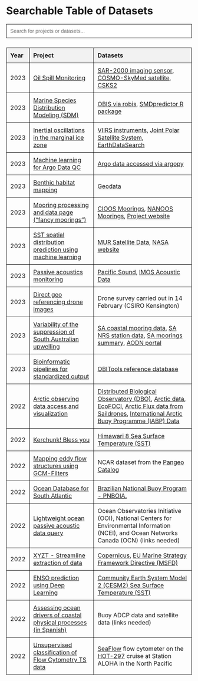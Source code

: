 # Searchable Table of Datasets


<script>
function myFunction() {
  var input, filter, table, tr, td, i, j, txtValue;
  input = document.getElementById("searchInput");
  filter = input.value.toUpperCase();
  table = document.getElementById("projectTable");
  tr = table.getElementsByTagName("tr");
  for (i = 1; i < tr.length; i++) { // Start from 1 to skip the header row
    tr[i].style.display = "none"; // Hide all rows initially
    td = tr[i].getElementsByTagName("td");
    for (j = 0; j < td.length; j++) { // Loop through all cells in the row
      if (td[j]) {
        txtValue = td[j].textContent || td[j].innerText;
        if (txtValue.toUpperCase().indexOf(filter) > -1) {
          tr[i].style.display = ""; // Show row if any cell matches
          break; // Stop checking once a match is found
        }
      }
    }
  }
}
</script>



<style>
input[type="text"] {
  width: 100%; /* Full width of the container */
  padding: 10px; /* Match the padding of table cells */
  margin-bottom: 10px; /* Space below the search bar before the table */
  border: 1px solid black; /* Match the border of the table */
  box-sizing: border-box; /* Ensures padding and border are included in the width */
  font-family: Arial, sans-serif; /* Match the font */
  font-size: 14px; /* Match the font size */
}


#projectTable {
  width: 100%;
  border-collapse: collapse;
}

#projectTable th, #projectTable td {
  border: 1px solid black;
  padding: 10px;
  text-align: left;
}

#projectTable th {
  background-color: #f2f2f2;
}
</style>

<table id="projectTable">
<input type="text" id="searchInput" onkeyup="myFunction()" placeholder="Search for projects or datasets..." title="Type in a name">
  <thead>
    <tr>
    <!-- Table headings go here: -->
      <th>Year</th>
      <th>Project</th>
      <th>Datasets</th>
    </tr>
  </thead>
  <tbody>
  <!-- Each table row will look like this: -->
    <tr>
        <td>2023</td>
      <td><a href="https://github.com/oceanhackweek/ohw23_proj_oil" target="_blank">Oil Spill Monitoring</a></td>
      <td>
        <a href="https://space.oscar.wmo.int/instruments/view/sar_2000" target="_blank">SAR-2000 imaging sensor</a>,
        <a href="https://earth.esa.int/eogateway/missions/cosmo-skymed" target="_blank">COSMO-SkyMed satellite</a>,
        <a href="https://space.oscar.wmo.int/satellites/view/csk_2" target="_blank">CSKS2</a>
      </td>
    </tr>
    <tr>
        <td>2023</td>
      <td><a href="https://github.com/oceanhackweek/tutorials_marine_sdm" target="_blank">Marine Species Distribution Modeling (SDM)</a></td>
      <td>
        <a href="https://oceanhackweek.org/tutorials_marine_sdm/" target="_blank">OBIS via robis</a>,
        <a href="https://oceanhackweek.org/tutorials_marine_sdm/" target="_blank">SMDpredictor R package</a>
      </td>
    </tr>
    <tr>
      <td>2023</td>
      <td><a href="https://github.com/oceanhackweek/ohw23_proj_sea_ice_oscillations" target="_blank">Inertial oscillations in the marginal ice zone</a></td>
      <td>
        <a href="https://lpdaac.usgs.gov/data/get-started-data/collection-overview/missions/s-npp-nasa-viirs-overview/" target="_blank">VIIRS instruments</a>,
        <a href="https://www.nesdis.noaa.gov/our-satellites/currently-flying/joint-polar-satellite-system" target="_blank">Joint Polar Satellite System</a>,
        <a href="https://search.earthdata.nasa.gov/search" target="_blank">EarthDataSearch</a>
      </td>
    </tr>
    <tr>
      <td>2023</td>
      <td><a href="https://github.com/oceanhackweek/ohw23_proj_argo_ml" target="_blank">Machine learning for Argo Data QC</a></td>
      <td><a href="https://argopy.readthedocs.io/" target="_blank">Argo data accessed via argopy</a></td>
    </tr>
    <tr>
      <td>2023</td>
      <td><a href="https://github.com/oceanhackweek/ohw23-proj-habitatmapping" target="_blank">Benthic habitat mapping</a></td>
      <td>
        <a href="https://github.com/oceanhackweek/ohw23-proj-habitatmapping/blob/main/Download%20data.ipynb" target="_blank">Geodata</a>
      </td>
    </tr>
    <tr>
      <td>2023</td>
      <td><a href="https://github.com/oceanhackweek/ohw23_proj_fancymoorings" target="_blank">Mooring processing and data page (“fancy moorings”)</a></td>
      <td>
        <a href="https://catalogue.cioospacific.ca/dataset/ca-cioos_82656721-88e6-4543-90f1-edc35c0f42c9" target="_blank">CIOOS Moorings</a>,
        <a href="https://nwem.apl.washington.edu/erddap/index.html" target="_blank">NANOOS Moorings</a>,
        <a href="https://oceanhackweek.org/ohw23_proj_fancymoorings/" target="_blank">Project website</a>
      </td>
    </tr>
    <tr>
      <td>2023</td>
      <td><a href="https://github.com/oceanhackweek/ohw23_proj_sst" target="_blank">SST spatial distribution prediction using machine learning</a></td>
      <td>
        <a href="https://podaac.jpl.nasa.gov/dataset/MUR-JPL-L4-GLOB-v4.1" target="_blank">MUR Satellite Data</a>,
        <a href="https://podaac.jpl.nasa.gov/dataset/MUR-JPL-L4-GLOB-v4.1" target="_blank">NASA website</a>
      </td>
    </tr>
    <tr>
      <td>2023</td>
      <td><a href="https://github.com/oceanhackweek/ohw23-proj-pamproject" target="_blank">Passive acoustics monitoring</a></td>
      <td>
        <a href="https://registry.opendata.aws/pacific-sound/" target="_blank">Pacific Sound</a>,
        <a href="https://catalogue-imos.aodn.org.au/geonetwork/srv/eng/catalog.search#/metadata/e850651b-d65d-495b-8182-5dde35919616" target="_blank">IMOS Acoustic Data</a>
      </td>
    </tr>
    <tr>
      <td>2023</td>
      <td><a href="https://github.com/oceanhackweek/ohw23_proj_drone_georef" target="_blank">Direct geo referencing drone images</a></td>
      <td>Drone survey carried out in 14 February (CSIRO Kensington)</td>
    </tr>
    <tr>
      <td>2023</td>
      <td><a href="https://github.com/oceanhackweek/ohw23_proj_SAupwelling" target="_blank">Variability of the suppression of South Australian upwelling</a></td>
      <td>
        <a href="http://imos-data.s3-website-ap-southeast-2.amazonaws.com/?prefix=IMOS/ANMN/SA/" target="_blank">SA coastal mooring data</a>,
        <a href="http://imos-data.s3-website-ap-southeast-2.amazonaws.com/?prefix=IMOS/ANMN/NRS/NRSKAI/" target="_blank">SA NRS station data</a>,
        <a href="https://imos.org.au/facilities/nationalmooringnetwork/samoorings" target="_blank">SA moorings summary</a>,
        <a href="https://portal.aodn.org.au/search" target="_blank">AODN portal</a>
      </td>
    </tr>
    <tr>
      <td>2023</td>
      <td><a href="https://github.com/oceanhackweek/ohw23_proj_amplicon" target="_blank">Bioinformatic pipelines for standardized output</a></td>
      <td>
        <a href="https://pythonhosted.org/OBITools/wolves.html" target="_blank">OBITools reference database</a>
      </td>
    </tr>
    <tr>
      <td>2022</td>
      <td><a href="https://github.com/oceanhackweek/ohw22-proj-arcticdata" target="_blank">Arctic observing data access and visualization</a></td>
      <td>
        <a href="https://www.pmel.noaa.gov/dbo/" target="_blank">Distributed Biological Observatory (DBO)</a>,
        <a href="https://arcticdata.io/catalog/data" target="_blank">Arctic data</a>,
        <a href="https://www.ecofoci.noaa.gov/data-links" target="_blank">EcoFOCI</a>,
        <a href="https://data.pmel.noaa.gov/pmel/erddap/search/index.html?page=1&itemsPerPage=1000&searchFor=Arctic+Flux+Data" target="_blank">Arctic Flux data from Saildrones</a>,
        <a href="https://iabp.apl.uw.edu/" target="_blank">International Arctic Buoy Programme (IABP) Data</a>
      </td>
    </tr>
    <tr>
      <td>2022</td>
      <td><a href="https://github.com/oceanhackweek/ohw22-proj-kerchunk" target="_blank">Kerchunk! Bless you</a></td>
      <td>
        <a href="https://registry.opendata.aws/noaa-himawari/" target="_blank">Himawari 8 Sea Surface Temperature (SST)</a>
      </td>
    </tr>
    <tr>
      <td>2022</td>
      <td><a href="https://github.com/oceanhackweek/ohw22-proj-gcmfilters" target="_blank">Mapping eddy flow structures using GCM-Filters</a></td>
      <td>
        NCAR dataset from the <a href="https://catalog.pangeo.io/" target="_blank">Pangeo Catalog</a>
      </td>
    </tr>
    <tr>
      <td>2022</td>
      <td><a href="https://github.com/oceanhackweek/ohw22-proj_SA_ocean_db" target="_blank">Ocean Database for South Atlantic</a></td>
      <td>
        <a href="https://www.marinha.mil.br/chm/dados-do-goos-brasil/pnboia" target="_blank">Brazilian National Buoy Program - PNBOIA.</a>
      </td>
    </tr>
    <tr>
      <td>2022</td>
      <td><a href="https://github.com/oceanhackweek/ohw22-proj-passive-acoustics-data-query" target="_blank">Lightweight ocean passive acoustic data query</a></td>
      <td>
      Ocean Observatories Initiative (OOI), National Centers for Environmental Information (NCEI), and Ocean Networks Canada (OCN) (links needed)
        <!-- <a href="DATASET LINK" target="_blank">DATASET NAME</a> -->
      </td>
    </tr>
    <tr>
      <td>2022</td>
      <td><a href="https://github.com/oceanhackweek/ohw22-proj-xyzt" target="_blank">XYZT - Streamline extraction of data</a></td>
      <td>
        <a href="https://marine.copernicus.eu/" target="_blank">Copernicus</a>,
        <a href="https://research-and-innovation.ec.europa.eu/research-area/environment/oceans-and-seas/eu-marine-strategy-framework-directive_en" target="_blank">EU Marine Strategy Framework Directive (MSFD)</a>
      </td>
    </tr>
    <tr>
      <td>2022</td>
      <td><a href="https://github.com/oceanhackweek/ohw22-proj-ENSO_Prediction" target="_blank">ENSO prediction using Deep Learning</a></td>
      <td>
        <a href="https://www.cesm.ucar.edu/models/cesm2" target="_blank">Community Earth System Model 2 (CESM2) Sea Surface Temperature (SST)</a>
      </td>
    </tr>
    <tr>
      <td>2022</td>
      <td><a href="https://github.com/oceanhackweek/ohw22-proj-oleaje-costeros" target="_blank">Assessing ocean drivers of coastal physical processes (in Spanish)</a></td>
      <td>
        Buoy ADCP data and satellite data (links needed)
        <!-- <a href="DATASET LINK" target="_blank">DATASET NAME</a> -->
      </td>
    </tr>
    <tr>
      <td>2022</td>
      <td><a href="https://github.com/oceanhackweek/ohw22-proj-flow-cytometry" target="_blank">Unsupervised classification of Flow Cytometry TS data</a></td>
      <td>
        <a href="https://seaflow.netlify.app/" target="_blank"> SeaFlow</a> flow cytometer on the <a href="https://hahana.soest.hawaii.edu/hot/" target="_blank"> HOT-297</a> cruise at Station ALOHA in the North Pacific
      </td>
    </tr>
  </tbody>
</table>
